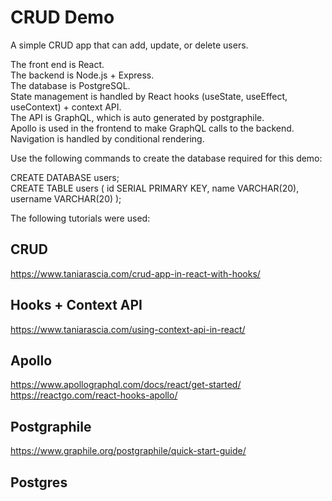 # CRUD Demo

A simple CRUD app that can add, update, or delete users.

The front end is React.  
The backend is Node.js + Express.  
The database is PostgreSQL.  
State management is handled by React hooks (useState, useEffect, useContext) + context API.  
The API is GraphQL, which is auto generated by postgraphile.  
Apollo is used in the frontend to make GraphQL calls to the backend.  
Navigation is handled by conditional rendering.  

Use the following commands to create the database required for this demo:

CREATE DATABASE users;  
CREATE TABLE users ( id SERIAL PRIMARY KEY, name VARCHAR(20), username VARCHAR(20) );

The following tutorials were used:

## CRUD
https://www.taniarascia.com/crud-app-in-react-with-hooks/

## Hooks + Context API
https://www.taniarascia.com/using-context-api-in-react/  

## Apollo
https://www.apollographql.com/docs/react/get-started/  
https://reactgo.com/react-hooks-apollo/

## Postgraphile
https://www.graphile.org/postgraphile/quick-start-guide/

## Postgres
